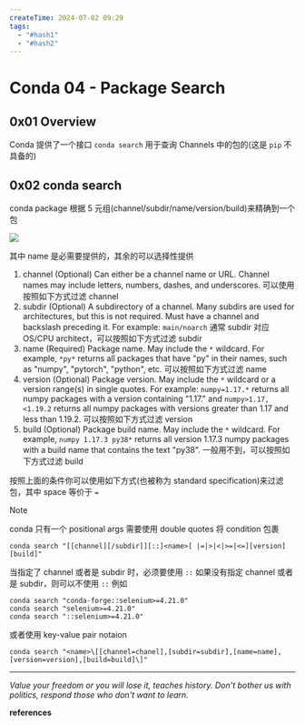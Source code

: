```yaml
---
createTime: 2024-07-02 09:29
tags:
  - "#hash1"
  - "#hash2"
---
```


# Conda 04 - Package Search

## 0x01 Overview

Conda 提供了一个接口 `conda search` 用于查询 Channels 中的包的(这是 `pip` 不具备的)

## 0x02 conda search

conda package 根据 5 元组(channel/subdir/name/version/build)来精确到一个包

![](https://docs.conda.io/projects/conda/en/stable/_images/conda_search.png)

其中 name 是必需要提供的，其余的可以选择性提供
1. channel
	(Optional) Can either be a channel name or URL. Channel names may include letters, numbers, dashes, and underscores.
	可以使用按照如下方式过滤 channel
1. subdir
	(Optional) A subdirectory of a channel. Many subdirs are used for architectures, but this is not required. Must have a channel and backslash preceding it. For example: `main/noarch`
	通常 subdir 对应 OS/CPU architect，可以按照如下方式过滤 subdir
1. name
	(Required) Package name. May include the `*` wildcard. For example, `*py*` returns all packages that have "py" in their names, such as "numpy", "pytorch", "python", etc.
	可以按照如下方式过滤 name
1. version
	(Optional) Package version. May include the `*` wildcard or a version range(s) in single quotes. For example: `numpy=1.17.*` returns all numpy packages with a version containing "1.17." and `numpy>1.17,<1.19.2` returns all numpy packages with versions greater than 1.17 and less than 1.19.2.
	可以按照如下方式过滤 version
1. build
	(Optional) Package build name. May include the `*` wildcard. For example, `numpy 1.17.3 py38*` returns all version 1.17.3 numpy packages with a build name that contains the text "py38".
	一般用不到，可以按照如下方式过滤 build

按照上面的条件你可以使用如下方式(也被称为 standard specification)来过滤包，其中 space 等价于 `=`

> [!NOTE]
> conda 只有一个 positional args 需要使用 double quotes 将 condition 包裹

```shell
conda search "[[channel][/subdir]][::]<name>[ |=|>|<|>=|<=][version] [build]"
```

当指定了 channel 或者是 subdir 时，必须要使用 `::`
如果没有指定 channel 或者是 subdir，则可以不使用 `::`
例如

```shell
conda search "conda-forge::selenium>=4.21.0"
conda search "selenium>=4.21.0"
conda search "::selenium>=4.21.0"
```

或者使用 key-value pair notaion

```shell
conda search "<name>\[[channel=chanel],[subdir=subdir],[name=name],[version=version],[build=build]\]"
```

---
*Value your freedom or you will lose it, teaches history. Don't bother us with politics, respond those who don't want to learn.*

**references**

[^1]:[Package search and install specifications — conda 24.5.0 documentation](https://docs.conda.io/projects/conda/en/stable/user-guide/concepts/pkg-search.html)z